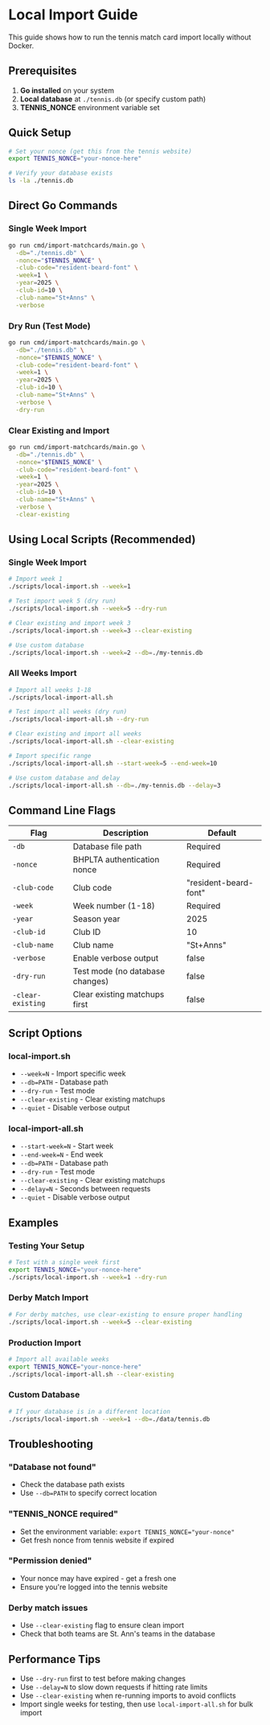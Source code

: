 # Local Import Guide

This guide shows how to run the tennis match card import locally without Docker.

## Prerequisites

1. **Go installed** on your system
2. **Local database** at `./tennis.db` (or specify custom path)
3. **TENNIS_NONCE** environment variable set

## Quick Setup

```bash
# Set your nonce (get this from the tennis website)
export TENNIS_NONCE="your-nonce-here"

# Verify your database exists
ls -la ./tennis.db
```

## Direct Go Commands

### Single Week Import
```bash
go run cmd/import-matchcards/main.go \
  -db="./tennis.db" \
  -nonce="$TENNIS_NONCE" \
  -club-code="resident-beard-font" \
  -week=1 \
  -year=2025 \
  -club-id=10 \
  -club-name="St+Anns" \
  -verbose
```

### Dry Run (Test Mode)
```bash
go run cmd/import-matchcards/main.go \
  -db="./tennis.db" \
  -nonce="$TENNIS_NONCE" \
  -club-code="resident-beard-font" \
  -week=1 \
  -year=2025 \
  -club-id=10 \
  -club-name="St+Anns" \
  -verbose \
  -dry-run
```

### Clear Existing and Import
```bash
go run cmd/import-matchcards/main.go \
  -db="./tennis.db" \
  -nonce="$TENNIS_NONCE" \
  -club-code="resident-beard-font" \
  -week=1 \
  -year=2025 \
  -club-id=10 \
  -club-name="St+Anns" \
  -verbose \
  -clear-existing
```

## Using Local Scripts (Recommended)

### Single Week Import
```bash
# Import week 1
./scripts/local-import.sh --week=1

# Test import week 5 (dry run)
./scripts/local-import.sh --week=5 --dry-run

# Clear existing and import week 3
./scripts/local-import.sh --week=3 --clear-existing

# Use custom database
./scripts/local-import.sh --week=2 --db=./my-tennis.db
```

### All Weeks Import
```bash
# Import all weeks 1-18
./scripts/local-import-all.sh

# Test import all weeks (dry run)
./scripts/local-import-all.sh --dry-run

# Clear existing and import all weeks
./scripts/local-import-all.sh --clear-existing

# Import specific range
./scripts/local-import-all.sh --start-week=5 --end-week=10

# Use custom database and delay
./scripts/local-import-all.sh --db=./my-tennis.db --delay=3
```

## Command Line Flags

| Flag | Description | Default |
|------|-------------|---------|
| `-db` | Database file path | Required |
| `-nonce` | BHPLTA authentication nonce | Required |
| `-club-code` | Club code | "resident-beard-font" |
| `-week` | Week number (1-18) | Required |
| `-year` | Season year | 2025 |
| `-club-id` | Club ID | 10 |
| `-club-name` | Club name | "St+Anns" |
| `-verbose` | Enable verbose output | false |
| `-dry-run` | Test mode (no database changes) | false |
| `-clear-existing` | Clear existing matchups first | false |

## Script Options

### local-import.sh
- `--week=N` - Import specific week
- `--db=PATH` - Database path
- `--dry-run` - Test mode
- `--clear-existing` - Clear existing matchups
- `--quiet` - Disable verbose output

### local-import-all.sh  
- `--start-week=N` - Start week
- `--end-week=N` - End week
- `--db=PATH` - Database path
- `--dry-run` - Test mode
- `--clear-existing` - Clear existing matchups
- `--delay=N` - Seconds between requests
- `--quiet` - Disable verbose output

## Examples

### Testing Your Setup
```bash
# Test with a single week first
export TENNIS_NONCE="your-nonce-here"
./scripts/local-import.sh --week=1 --dry-run
```

### Derby Match Import
```bash
# For derby matches, use clear-existing to ensure proper handling
./scripts/local-import.sh --week=5 --clear-existing
```

### Production Import
```bash
# Import all available weeks
export TENNIS_NONCE="your-nonce-here"
./scripts/local-import-all.sh --clear-existing
```

### Custom Database
```bash
# If your database is in a different location
./scripts/local-import.sh --week=1 --db=./data/tennis.db
```

## Troubleshooting

### "Database not found"
- Check the database path exists
- Use `--db=PATH` to specify correct location

### "TENNIS_NONCE required"
- Set the environment variable: `export TENNIS_NONCE="your-nonce"`
- Get fresh nonce from tennis website if expired

### "Permission denied"
- Your nonce may have expired - get a fresh one
- Ensure you're logged into the tennis website

### Derby match issues
- Use `--clear-existing` flag to ensure clean import
- Check that both teams are St. Ann's teams in the database

## Performance Tips

- Use `--dry-run` first to test before making changes
- Use `--delay=N` to slow down requests if hitting rate limits
- Use `--clear-existing` when re-running imports to avoid conflicts
- Import single weeks for testing, then use `local-import-all.sh` for bulk import 